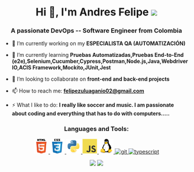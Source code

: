 <h1 align="center">Hi 👋, I'm Andres Felipe <img height="40" src="https://i.pinimg.com/originals/09/c3/e6/09c3e641f5c6987a649631e8b8f96f34.gif"></h1>
<h3 align="center">A passionate DevOps -- Software Engineer from Colombia</h3>

- 🔭 I’m currently working on my **ESPECIALISTA QA (AUTOMATIZACIÓN)**

- 🌱 I’m currently learning **Pruebas Automatizadas,Pruebas End-to-End (e2e),Selenium,Cucumber,Cypress,Postman,Node.js,Java,Webdriver IO,ACIS Framework,Mockito,JUnit,Jest**

- 👯 I’m looking to collaborate on **front-end and back-end projects**

- 📫 How to reach me: **felipezuluaganio02@gmail.com**

- ⚡ What I like to do: **I really like soccer and music. I am passionate about coding and everything that has to do with computers.....**


<h3 align="center">Languages and Tools:</h3>

<p align="center"> 
  <a href="https://www.w3.org/html/" target="_blank"> 
    <img src="https://raw.githubusercontent.com/devicons/devicon/master/icons/html5/html5-original-wordmark.svg" alt="html5" width="40" height="40"/> 
  </a>
  <a href="https://www.w3schools.com/css/" target="_blank"> 
    <img src="https://raw.githubusercontent.com/devicons/devicon/master/icons/css3/css3-original-wordmark.svg" alt="css3" width="40" height="40"/> 
  </a> 
  <a href="https://www.python.org" target="_blank"> 
    <img src="https://raw.githubusercontent.com/devicons/devicon/master/icons/python/python-original.svg" alt="python" width="40" height="40"/> 
  </a>  
  <a href="https://developer.mozilla.org/en-US/docs/Web/JavaScript" target="_blank"> 
    <img src="https://raw.githubusercontent.com/devicons/devicon/master/icons/javascript/javascript-original.svg" alt="javascript" width="40" height="40"/> 
  </a> 
  <a href="https://www.linux.org/" target="_blank"> 
    <img src="https://raw.githubusercontent.com/devicons/devicon/master/icons/linux/linux-original.svg" alt="linux" width="40" height="40"/> 
  </a> 
  <a href="https://git-scm.com/" target="_blank"> 
    <img src="https://www.vectorlogo.zone/logos/git-scm/git-scm-icon.svg" alt="git" width="40" height="40"/> 
  </a>
  <a href="https://www.typescriptlang.org/docs/handbook/advanced-types.html" target="_blank"> 
    <img src="https://cdn.worldvectorlogo.com/logos/typescript.svg" alt="typescript" width="40" height="40"/>  
  </a>
</p>

<p align= "center">
  <img height= "150" src="https://github-readme-stats.vercel.app/api?username=FelipeZuluaga&theme=react&show_icons=true&include_all_commits=true" />
  <img height= "150" src="https://github-readme-stats.vercel.app/api/top-langs/?username=FelipeZuluaga&theme=react&layout=compact" />
</p>


